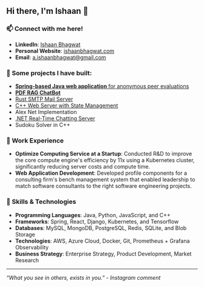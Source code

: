 ## Hi there, I'm Ishaan 👋

### 📫 Connect with me here!
- **LinkedIn**: [Ishaan Bhagwat](https://www.linkedin.com/in/ishaanbhagwat)
- **Personal Website**: [ishaanbhagwat.com](www.ishaanbhagwat.com)
- **Email**: a.ishaanbhagwat@gmail.com

### 🔧 Some projects I have built:
- [**Spring-based Java web application** for anonymous peer evaluations](https://github.com/ishaanbhagwat/peer-eval-tool)
- [**PDF RAG ChatBot**](https://github.com/ishaanbhagwat/fastAPI-rag-server)
- [Rust SMTP Mail Server](https://github.com/ishaanbhagwat/rust-smtp-mail-server)
- [C++ Web Server with State Management](https://github.com/ishaanbhagwat/cpp-mt-http-server)
- Alex Net Implementation
- [.NET Real-Time Chatting Server](https://github.com/ishaanbhagwat/real-time-chat-app)
- Sudoku Solver in C++

### 🌟 Work Experience
- **Optimize Computing Service at a Startup**: Conducted R&D to improve the core compute engine's efficiency by 11x using a Kubernetes cluster, significantly reducing server costs and compute time.
- **Web Application Development**: Developed profile components for a consulting firm's bench management system that enabled leadership to match software consultants to the right software engineering projects.

### 🌱 Skills & Technologies
- **Programming Languages**: Java, Python, JavaScript, and C++
- **Frameworks**: Spring, React, Django, Kubernetes, and Tensorflow
- **Databases**: MySQL, MongoDB, PostgreSQL, Redis, SQLite, and Blob Storage
- **Technologies**: AWS, Azure Cloud, Docker, Git, Prometheus + Grafana Observability
- **Business Strategy**: Enterprise Strategy, Product Development, Market Research
---

_“What you see in others, exists in you.”_ - _Instagram comment_

